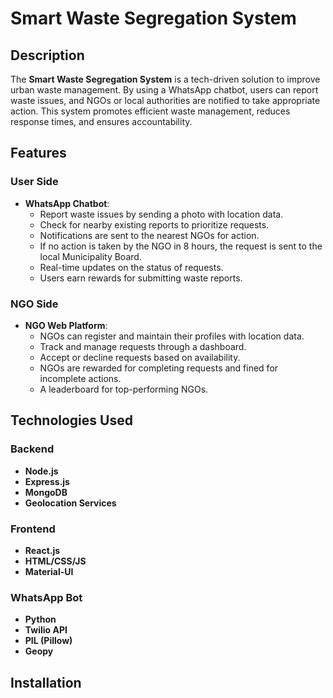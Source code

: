 # **Smart Waste Segregation System**

## **Description**
The **Smart Waste Segregation System** is a tech-driven solution to improve urban waste management. By using a WhatsApp chatbot, users can report waste issues, and NGOs or local authorities are notified to take appropriate action. This system promotes efficient waste management, reduces response times, and ensures accountability.

## **Features**

### **User Side**
- **WhatsApp Chatbot**:
  - Report waste issues by sending a photo with location data.
  - Check for nearby existing reports to prioritize requests.
  - Notifications are sent to the nearest NGOs for action.
  - If no action is taken by the NGO in 8 hours, the request is sent to the local Municipality Board.
  - Real-time updates on the status of requests.
  - Users earn rewards for submitting waste reports.

### **NGO Side**
- **NGO Web Platform**:
  - NGOs can register and maintain their profiles with location data.
  - Track and manage requests through a dashboard.
  - Accept or decline requests based on availability.
  - NGOs are rewarded for completing requests and fined for incomplete actions.
  - A leaderboard for top-performing NGOs.

## **Technologies Used**

### **Backend**
- **Node.js** 
- **Express.js** 
- **MongoDB**  
- **Geolocation Services** 

### **Frontend**
- **React.js** 
- **HTML/CSS/JS** 
- **Material-UI**

### **WhatsApp Bot**
- **Python** 
- **Twilio API** 
- **PIL (Pillow)** 
- **Geopy** 

## **Installation**


